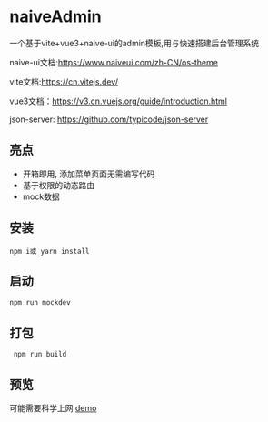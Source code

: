 # naiveAdmin

一个基于vite+vue3+naive-ui的admin模板,用与快速搭建后台管理系统

naive-ui文档:https://www.naiveui.com/zh-CN/os-theme

vite文档:https://cn.vitejs.dev/

vue3文档：https://v3.cn.vuejs.org/guide/introduction.html

json-server: https://github.com/typicode/json-server
## 亮点
- 开箱即用, 添加菜单页面无需编写代码
- 基于权限的动态路由
- mock数据
## 安装

`npm i或 yarn install`

## 启动

`npm run mockdev`

## 打包

` npm run build`

## 预览
可能需要科学上网
[demo](http://13.229.110.98/)
